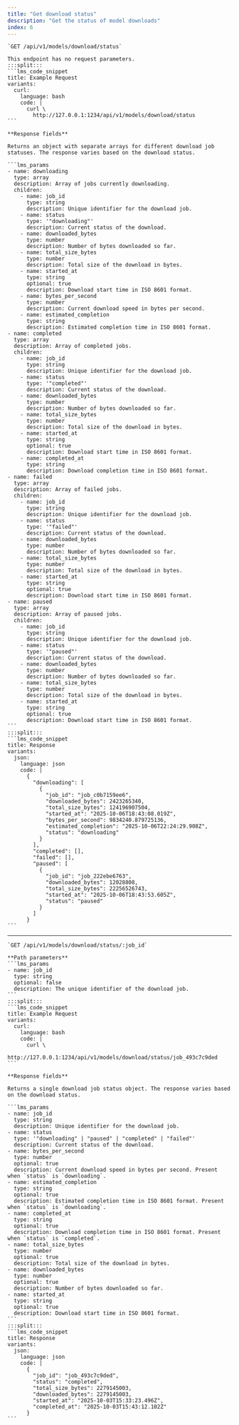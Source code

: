 ```yaml
---
title: "Get download status"
description: "Get the status of model downloads"
index: 6
---
```


````lms_hstack
`GET /api/v1/models/download/status`

This endpoint has no request parameters.
:::split:::
```lms_code_snippet
title: Example Request
variants:
  curl:
    language: bash
    code: |
      curl \
        http://127.0.0.1:1234/api/v1/models/download/status
```
````

````lms_hstack
**Response fields**

Returns an object with separate arrays for different download job statuses. The response varies based on the download status.

```lms_params
- name: downloading
  type: array
  description: Array of jobs currently downloading.
  children:
    - name: job_id
      type: string
      description: Unique identifier for the download job.
    - name: status
      type: '"downloading"'
      description: Current status of the download.
    - name: downloaded_bytes
      type: number
      description: Number of bytes downloaded so far.
    - name: total_size_bytes
      type: number
      description: Total size of the download in bytes.
    - name: started_at
      type: string
      optional: true
      description: Download start time in ISO 8601 format.
    - name: bytes_per_second
      type: number
      description: Current download speed in bytes per second.
    - name: estimated_completion
      type: string
      description: Estimated completion time in ISO 8601 format.
- name: completed
  type: array
  description: Array of completed jobs.
  children:
    - name: job_id
      type: string
      description: Unique identifier for the download job.
    - name: status
      type: '"completed"'
      description: Current status of the download.
    - name: downloaded_bytes
      type: number
      description: Number of bytes downloaded so far.
    - name: total_size_bytes
      type: number
      description: Total size of the download in bytes.
    - name: started_at
      type: string
      optional: true
      description: Download start time in ISO 8601 format.
    - name: completed_at
      type: string
      description: Download completion time in ISO 8601 format.
- name: failed
  type: array
  description: Array of failed jobs.
  children:
    - name: job_id
      type: string
      description: Unique identifier for the download job.
    - name: status
      type: '"failed"'
      description: Current status of the download.
    - name: downloaded_bytes
      type: number
      description: Number of bytes downloaded so far.
    - name: total_size_bytes
      type: number
      description: Total size of the download in bytes.
    - name: started_at
      type: string
      optional: true
      description: Download start time in ISO 8601 format.
- name: paused
  type: array
  description: Array of paused jobs.
  children:
    - name: job_id
      type: string
      description: Unique identifier for the download job.
    - name: status
      type: '"paused"'
      description: Current status of the download.
    - name: downloaded_bytes
      type: number
      description: Number of bytes downloaded so far.
    - name: total_size_bytes
      type: number
      description: Total size of the download in bytes.
    - name: started_at
      type: string
      optional: true
      description: Download start time in ISO 8601 format.
```
:::split:::
```lms_code_snippet
title: Response
variants:
  json:
    language: json
    code: |
      {
        "downloading": [
          {
            "job_id": "job_c0b7159ee6",
            "downloaded_bytes": 2423265340,
            "total_size_bytes": 124196907504,
            "started_at": "2025-10-06T18:43:08.019Z",
            "bytes_per_second": 9834240.879725136,
            "estimated_completion": "2025-10-06T22:24:29.908Z",
            "status": "downloading"
          }
        ],
        "completed": [],
        "failed": [],
        "paused": [
          {
            "job_id": "job_222ebe6763",
            "downloaded_bytes": 12028808,
            "total_size_bytes": 22256526743,
            "started_at": "2025-10-06T18:43:53.605Z",
            "status": "paused"
          }
        ]
      }
```
````

---

````lms_hstack
`GET /api/v1/models/download/status/:job_id`

**Path parameters**
```lms_params
- name: job_id
  type: string
  optional: false
  description: The unique identifier of the download job.
```
:::split:::
```lms_code_snippet
title: Example Request
variants:
  curl:
    language: bash
    code: |
      curl \
        http://127.0.0.1:1234/api/v1/models/download/status/job_493c7c9ded
```
````

````lms_hstack
**Response fields**

Returns a single download job status object. The response varies based on the download status.

```lms_params
- name: job_id
  type: string
  description: Unique identifier for the download job.
- name: status
  type: '"downloading" | "paused" | "completed" | "failed"'
  description: Current status of the download.
- name: bytes_per_second
  type: number
  optional: true
  description: Current download speed in bytes per second. Present when `status` is `downloading`.
- name: estimated_completion
  type: string
  optional: true
  description: Estimated completion time in ISO 8601 format. Present when `status` is `downloading`.
- name: completed_at
  type: string
  optional: true
  description: Download completion time in ISO 8601 format. Present when `status` is `completed`.
- name: total_size_bytes
  type: number
  optional: true
  description: Total size of the download in bytes.
- name: downloaded_bytes
  type: number
  optional: true
  description: Number of bytes downloaded so far.
- name: started_at
  type: string
  optional: true
  description: Download start time in ISO 8601 format.
```
:::split:::
```lms_code_snippet
title: Response
variants:
  json:
    language: json
    code: |
      {
        "job_id": "job_493c7c9ded",
        "status": "completed",
        "total_size_bytes": 2279145003,
        "downloaded_bytes": 2279145003,
        "started_at": "2025-10-03T15:33:23.496Z",
        "completed_at": "2025-10-03T15:43:12.102Z"
      }
```
````
